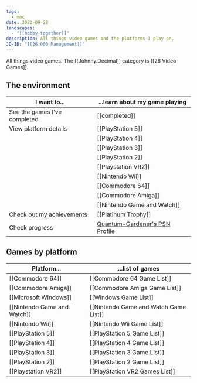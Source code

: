 ```yaml
---
tags:
  - moc
date: 2023-09-28
landscapes:
  - "[[hobby-together]]"
description: All things video games and the platforms I play on.
JD-ID: "[[26.000 Management]]"
---
```

All things video games. The [[Johnny.Decimal]] category is [[26 Video Games]].

## The environment
| I want to...                 | ...learn about my game playing                                             |
| ---------------------------- | -------------------------------------------------------------------------- |
| See the games I've completed | [[completed]]                                                              |
| View platform details        | [[PlayStation 5]]                                                          |
|                              | [[PlayStation 4]]                                                          |
|                              | [[PlayStation 3]]                                                          |
|                              | [[PlayStation 2]]                                                          |
|                              | [[Playstation VR2]]                                                        |
|                              | [[Nintendo Wii]]                                                           |
|                              | [[Commodore 64]]                                                           |
|                              | [[Commodore Amiga]]                                                        |
|                              | [[Nintendo Game and Watch]]                                                |
| Check out my achievements    | [[Platinum Trophy]]                                                        |
| Check progress               | [Quantum-Gardener's PSN Profile](https://psnprofiles.com/Quantum-Gardener) |
## Games by platform
| Platform...                 | ...list of games                      |
| --------------------------- | ------------------------------------- |
| [[Commodore 64]]            | [[Commodore 64 Game List]]            |
| [[Commodore Amiga]]         | [[Commodore Amiga Game List]]         |
| [[Microsoft Windows]]       | [[Windows Game List]]                 |
| [[Nintendo Game and Watch]] | [[Nintendo Game and Watch Game List]] |
| [[Nintendo Wii]]            | [[Nintendo Wii Game List]]            |
| [[PlayStation 5]]           | [[PlayStation 5 Game List]]           |
| [[PlayStation 4]]           | [[PlayStation 4 Game List]]           |
| [[PlayStation 3]]           | [[PlayStation 3 Game List]]           |
| [[PlayStation 2]]           | [[PlayStation 2 Game List]]           |
| [[Playstation VR2]]         | [[PlayStation VR2 Games List]]        |

